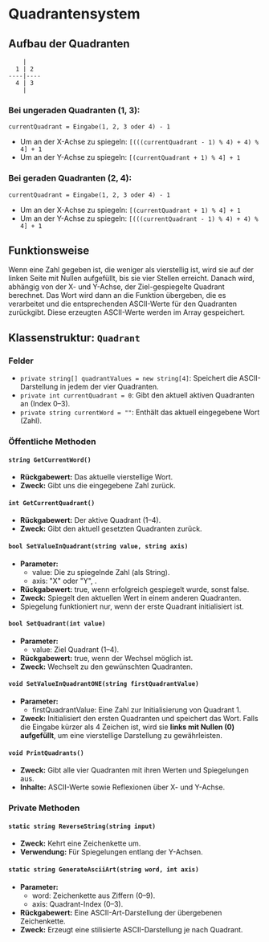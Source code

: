 # Quadrantensystem

## Aufbau der Quadranten

```
    |
  1 | 2
----|----
  4 | 3
    |
```

### Bei ungeraden Quadranten (1, 3):

`currentQuadrant = Eingabe(1, 2, 3 oder 4) - 1`

- Um an der X-Achse zu spiegeln: `[(((currentQuadrant - 1) % 4) + 4) % 4] + 1`
- Um an der Y-Achse zu spiegeln: `[(currentQuadrant + 1) % 4] + 1`
  
### Bei geraden Quadranten (2, 4):

`currentQuadrant = Eingabe(1, 2, 3 oder 4) - 1`

- Um an der X-Achse zu spiegeln: `[(currentQuadrant + 1) % 4] + 1`
- Um an der Y-Achse zu spiegeln: `[(((currentQuadrant - 1) % 4) + 4) % 4] + 1`



## Funktionsweise

Wenn eine Zahl gegeben ist, die weniger als vierstellig ist, wird sie auf der linken Seite mit Nullen aufgefüllt, bis sie vier Stellen erreicht. Danach wird, abhängig von der X- und Y-Achse, der Ziel-gespiegelte Quadrant berechnet. Das Wort wird dann an die Funktion übergeben, die es verarbeitet und die entsprechenden ASCII-Werte für den Quadranten zurückgibt. Diese erzeugten ASCII-Werte werden im Array gespeichert.

## Klassenstruktur: `Quadrant`

### Felder
- `private string[] quadrantValues = new string[4]`: Speichert die ASCII-Darstellung in jedem der vier Quadranten.
- `private int currentQuadrant = 0`: Gibt den aktuell aktiven Quadranten an (Index 0–3).
- `private string currentWord = ""`: Enthält das aktuell eingegebene Wort (Zahl).

### Öffentliche Methoden

#### `string GetCurrentWord()`
- **Rückgabewert:** Das aktuelle vierstellige Wort.
- **Zweck:** Gibt uns die eingegebene Zahl zurück.

#### `int GetCurrentQuadrant()`
- **Rückgabewert:** Der aktive Quadrant (1–4).
- **Zweck:** Gibt den aktuell gesetzten Quadranten zurück.

#### `bool SetValueInQuadrant(string value, string axis)`
- **Parameter:**
  - value: Die zu spiegelnde Zahl (als String).
  - axis: "X" oder "Y", .
- **Rückgabewert:** true, wenn erfolgreich gespiegelt wurde, sonst false.
- **Zweck:** Spiegelt den aktuellen Wert in einem anderen Quadranten.
- Spiegelung funktioniert nur, wenn der erste Quadrant initialisiert ist.

#### `bool SetQuadrant(int value)`
- **Parameter:**
  - value: Ziel Quadrant (1–4).
- **Rückgabewert:** true, wenn der Wechsel möglich ist.
- **Zweck:** Wechselt zu den gewünschten Quadranten.

#### `void SetValueInQuadrantONE(string firstQuadrantValue)`
- **Parameter:**
  - firstQuadrantValue: Eine Zahl zur Initialisierung von Quadrant 1.
- **Zweck:** Initialisiert den ersten Quadranten und speichert das Wort. Falls die Eingabe kürzer als 4 Zeichen ist, wird sie **links mit Nullen (0) aufgefüllt**, um eine vierstellige Darstellung zu gewährleisten.

#### `void PrintQuadrants()`
- **Zweck:** Gibt alle vier Quadranten mit ihren Werten und Spiegelungen aus.
- **Inhalte:** ASCII-Werte sowie Reflexionen über X- und Y-Achse.

### Private Methoden

#### `static string ReverseString(string input)`
- **Zweck:** Kehrt eine Zeichenkette um.
- **Verwendung:** Für Spiegelungen entlang der Y-Achsen.

#### `static string GenerateAsciiArt(string word, int axis)`
- **Parameter:**
  - word: Zeichenkette aus Ziffern (0–9).
  - axis: Quadrant-Index (0–3).
- **Rückgabewert:** Eine ASCII-Art-Darstellung der übergebenen Zeichenkette.
- **Zweck:** Erzeugt eine stilisierte ASCII-Darstellung je nach Quadrant.
